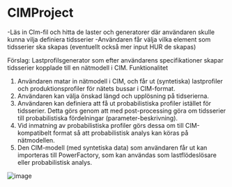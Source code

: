 # CIMProject

-Läs in CIm-fil och hitta de laster och generatorer där användaren skulle kunna vilja definiera tidsserier
-Användaren får välja vilka element som tidsserier ska skapas (eventuellt också mer input HUR de skapas)


Förslag: Lastprofilsgenerator som efter användarens specifikationer skapar tidsserier kopplade till en nätmodell i CIM.
Funktionalitet 
1.	Användaren matar in nätmodell i CIM, och får ut (syntetiska) lastprofiler och produktionsprofiler för nätets bussar i CIM-format.
2.	Användaren kan välja önskad längd och upplösning på tidserierna. 
3.	Användaren kan definiera att få ut probabilistiska profiler istället för tidsserier. Detta görs genom att med post-processing göra om tidsserier till probabilistiska fördelningar (parameter-beskrivning).
4.	Vid inmatning av probabilistiska profiler görs dessa om till CIM-kompatibelt format så att probabilistisk analys kan köras på nätmodellen.
5.	Den CIM-modell (med syntetiska data) som användaren får ut kan importeras till PowerFactory, som kan användas som lastflödeslösare eller probabilistisk analys.

![image](https://github.com/alicekjansson/CIMProject/assets/128380748/c676b32e-d4f9-4519-9f5d-aeec8f0e2c17)

